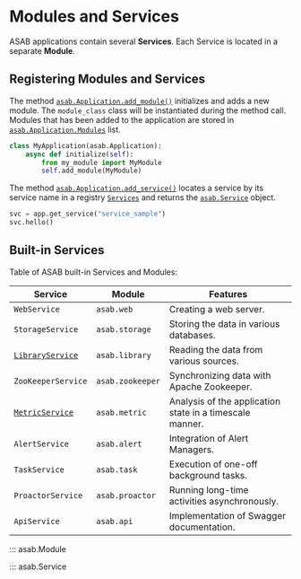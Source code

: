 # Modules and Services

ASAB applications contain several **Services**. Each Service is located in a separate **Module**.


## Registering Modules and Services

The method [`asab.Application.add_module()`](/reference/application/reference/#asab.Application.add_module) initializes and adds a new module.
The `module_class` class will be instantiated during the method call.
Modules that has been added to the application are stored in [`asab.Application.Modules`](/reference/application/reference/#asab.application.Application.Modules) list.

``` python
class MyApplication(asab.Application):
	async def initialize(self):
		from my_module import MyModule
		self.add_module(MyModule)
```

The method [`asab.Application.add_service()`](#asab.Application.add_service) locates a service by its service name
in a registry [`Services`](/reference/application/reference/#asab.Application.Services) and returns the [`asab.Service`](#asab.Service) object.

``` python
svc = app.get_service("service_sample")
svc.hello()
```

## Built-in Services

Table of ASAB built-in Services and Modules:

| Service | Module | Features |
| --- | --- | --- |
| `WebService` | `asab.web` | Creating a web server. |
| `StorageService` | `asab.storage` | Storing the data in various databases. |
| [`LibraryService`](/reference/library/reference) | `asab.library` | Reading the data from various sources. |
| `ZooKeeperService` | `asab.zookeeper` | Synchronizing data with Apache Zookeeper. |
| [`MetricService`](/reference/metrics/service/) | `asab.metric` | Analysis of the application state in a timescale manner.|
| `AlertService`| `asab.alert` | Integration of Alert Managers. |
| `TaskService`| `asab.task`| Execution of one-off background tasks. |
| `ProactorService` | `asab.proactor` | Running long-time activities asynchronously. |
| `ApiService`| `asab.api` | Implementation of Swagger documentation. |


::: asab.Module

::: asab.Service

